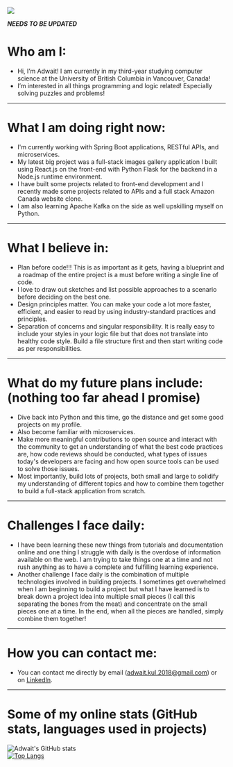 ![](https://komarev.com/ghpvc/?username=AdwaitKulkarni58&color=blue)

***NEEDS TO BE UPDATED*** 

# Who am I:  
- Hi, I’m Adwait! I am currently in my third-year studying computer science at the University of British Columbia in Vancouver, Canada!  
- I’m interested in all things programming and logic related! Especially solving puzzles and problems!  
  
<hr />   
  
# What I am doing right now:    
- I'm currently working with Spring Boot applications, RESTful APIs, and microservices.
- My latest big project was a full-stack images gallery application I built using React.js on the front-end with Python Flask for the backend in a Node.js runtime environment.  
- I have built some projects related to front-end development and I recently made some projects related to APIs and a full stack Amazon Canada website clone.  
- I am also learning Apache Kafka on the side as well upskilling myself on Python.

<hr />

# What I believe in:
- Plan before code!!! This is as important as it gets, having a blueprint and a roadmap of the entire project is a must before writing a single line of code.
- I love to draw out sketches and list possible approaches to a scenario before deciding on the best one.
- Design principles matter. You can make your code a lot more faster, efficient, and easier to read by using industry-standard practices and principles.
- Separation of concerns and singular responsibility. It is really easy to include your styles in your logic file but that does not translate into healthy code style. Build a file structure first and then start writing code as per responsibilities.  

<hr />

# What do my future plans include: (nothing too far ahead I promise)  
- Dive back into Python and this time, go the distance and get some good projects on my profile.
- Also become familiar with microservices.
- Make more meaningful contributions to open source and interact with the community to get an understanding of what the best code practices are, how code reviews should be conducted, what types of issues today's developers are facing and how open source tools can be used to solve those issues.
- Most importantly, build lots of projects, both small and large to solidify my understanding of different topics and how to combine them together to build a full-stack application from scratch.  

<hr />

# Challenges I face daily:  
- I have been learning these new things from tutorials and documentation online and one thing I struggle with daily is the overdose of information available on the web. I am trying to take things one at a time and not rush anything as to have a complete and fulfilling learning experience.  
- Another challenge I face daily is the combination of multiple technologies involved in building projects. I sometimes get overwhelmed when I am beginning to build a project but what I have learned is to break down a project idea into multiple small pieces (I call this separating the bones from the meat) and concentrate on the small pieces one at a time. In the end, when all the pieces are handled, simply combine them together!  

<hr />

# How you can contact me:  
- You can contact me directly by email (adwait.kul.2018@gmail.com) or on [LinkedIn](https://www.linkedin.com/in/adwaitkulkarni58).
 <hr />
  
 # Some of my online stats (GitHub stats, languages used in projects)    
![Adwait's GitHub stats](https://github-readme-stats.vercel.app/api?username=AdwaitKulkarni58&show_icons=true&theme=radical&count_private)    
[![Top Langs](https://github-readme-stats.vercel.app/api/top-langs/?username=AdwaitKulkarni58&layout=pie)](https://github.com/AdwaitKulkarni58/github-readme-stats)

<!---
AdwaitKulkarni58/AdwaitKulkarni58 is a ✨ special ✨ repository because its `README.md` (this file) appears on your GitHub profile.
You can click the Preview link to take a look at your changes.
--->
